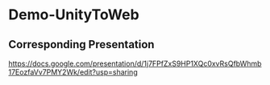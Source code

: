 # Demo-UnityToWeb

## Corresponding Presentation
https://docs.google.com/presentation/d/1j7FPfZxS9HP1XQc0xvRsQfbWhmb17EozfaVv7PMY2Wk/edit?usp=sharing
